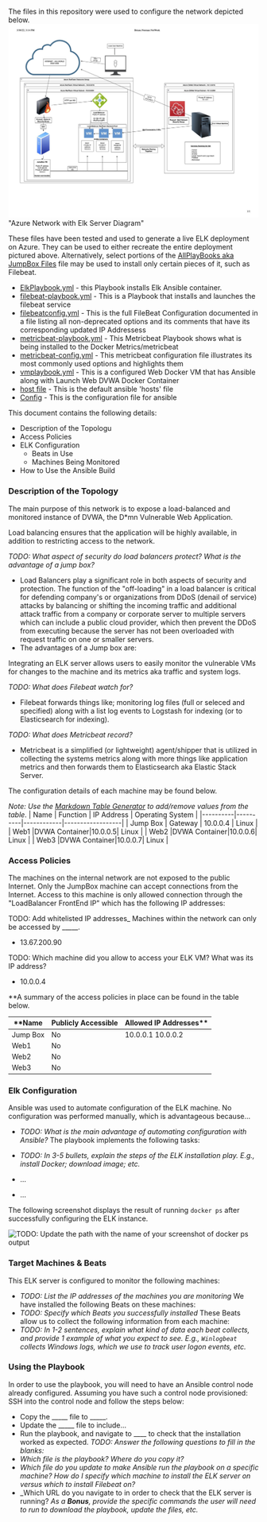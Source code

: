 The files in this repository were used to configure the network depicted below.
![image](https://github.com/UCB-CyberSecurity-Cohort5/elk-stack-project-Bobbrinksz/blob/main/diagram/Briana%20Norman%20NetWork.jpg)
"Azure Network with Elk Server Diagram"

These files have been tested and used to generate a live ELK deployment on Azure. They can be used to either recreate the entire deployment pictured above. Alternatively, select portions of the [AllPlayBooks aka JumpBox Files](https://github.com/UCB-CyberSecurity-Cohort5/elk-stack-project-Bobbrinksz/tree/main/Jumpbox%20Files) file may be used to install only certain pieces of it, such as Filebeat.

- [ElkPlaybook.yml](https://github.com/UCB-CyberSecurity-Cohort5/elk-stack-project-Bobbrinksz/blob/main/Jumpbox%20Files/elkplaybook.yml) - this Playbook installs Elk Ansible container. 
- [filebeat-playbook.yml](https://github.com/UCB-CyberSecurity-Cohort5/elk-stack-project-Bobbrinksz/blob/main/Jumpbox%20Files/filebeat-playbook.yml) - This is a Playbook that installs and launches the filebeat service
- [filebeatconfig.yml](https://github.com/UCB-CyberSecurity-Cohort5/elk-stack-project-Bobbrinksz/blob/main/Jumpbox%20Files/filebeatconfig.yml) - This is the full FileBeat Configuration documented in a file listing all non-deprecated options and its comments that have its corresponding updated IP Addressess
- [metricbeat-playbook.yml](https://github.com/UCB-CyberSecurity-Cohort5/elk-stack-project-Bobbrinksz/blob/main/Jumpbox%20Files/metricbeat-playbook.yml) - This Metricbeat Playbook shows what is being installed to the Docker Metrics/metricbeat
- [metricbeat-config.yml](https://github.com/UCB-CyberSecurity-Cohort5/elk-stack-project-Bobbrinksz/blob/main/Jumpbox%20Files/metricbeat-config.yml) - This metricbeat configuration file illustrates its  most commonly used options and highlights them
- [vmplaybook.yml](https://github.com/UCB-CyberSecurity-Cohort5/elk-stack-project-Bobbrinksz/blob/main/Jumpbox%20Files/vmplaybook.yml) - This is a configured Web Docker VM that has Ansible along with Launch Web DVWA Docker Container
- [host file](https://github.com/UCB-CyberSecurity-Cohort5/elk-stack-project-Bobbrinksz/blob/main/Jumpbox%20Files/host%20file) - This is the default ansible 'hosts' file
- [Config](https://github.com/UCB-CyberSecurity-Cohort5/elk-stack-project-Bobbrinksz/blob/main/Jumpbox%20Files/Config) - This is the configuration file for ansible



This document contains the following details:
- Description of the Topologu
- Access Policies
- ELK Configuration
  - Beats in Use
  - Machines Being Monitored
- How to Use the Ansible Build

### Description of the Topology
The main purpose of this network is to expose a load-balanced and monitored instance of DVWA, the D*mn Vulnerable Web Application.

Load balancing ensures that the application will be highly available, in addition to restricting access to the network.

_TODO: What aspect of security do load balancers protect? What is the advantage of a jump box?_
- Load Balancers play a significant role in both aspects of security and protection. The function of the "off-loading" in a load balancer is critical for defending company's or organizations from DDoS (denail of service) attacks by balancing or shifting the incoming traffic  and additional attack traffic from a company or corporate server to multiple servers which can include a public cloud provider, which then prevent the DDoS from executing because the server has not been overloaded with request traffic on one or smaller servers.
- The advantages of a Jump box are:

Integrating an ELK server allows users to easily monitor the vulnerable VMs for changes to the machine and its metrics aka traffic and system logs.

_TODO: What does Filebeat watch for?_
- Filebeat forwards things like; monitoring log files (full or seleced and specified) along with a list log events to Logstash for indexing (or to Elasticsearch for indexing).

_TODO: What does Metricbeat record?_
- Metricbeat is a simplified (or lightweight) agent/shipper that is utilized in collecting the systems metrics along with more things like application metrics and then forwards them to Elasticsearch aka Elastic Stack Server. 

The configuration details of each machine may be found below.

_Note: Use the [Markdown Table Generator](http://www.tablesgenerator.com/markdown_tables) to add/remove values from the table_.
| Name     | Function | IP Address | Operating System |
|----------|----------|------------|------------------|
| Jump Box | Gateway  | 10.0.0.4   | Linux            |
| Web1     |DVWA Container|10.0.0.5| Linux            |
| Web2     |DVWA Container|10.0.0.6| Linux            |
| Web3     |DVWA Container|10.0.0.7| Linux            |

### Access Policies
The machines on the internal network are not exposed to the public Internet.
Only the JumpBox machine can accept connections from the Internet. Access to this machine is only allowed connection through the "LoadBalancer FrontEnd IP" which has the following IP addresses:

TODO: Add whitelisted IP addresses_
Machines within the network can only be accessed by _____.
- 13.67.200.90

TODO: Which machine did you allow to access your ELK VM? What was its IP address?
- 10.0.0.4

**A summary of the access policies in place can be found in the table below.

| **Name   | Publicly Accessible |Allowed IP Addresses**|
|----------|---------------------|----------------------|
| Jump Box | No                  | 10.0.0.1 10.0.0.2    |
| Web1     | No                  |                      |
| Web2     | No                  |                      |
| Web3     | No                  |                      |


### Elk Configuration
Ansible was used to automate configuration of the ELK machine. No configuration was performed manually, which is advantageous because...

- _TODO: What is the main advantage of automating configuration with Ansible?_
The playbook implements the following tasks:

- _TODO: In 3-5 bullets, explain the steps of the ELK installation play. E.g., install Docker; download image; etc._
- ...
- ...

The following screenshot displays the result of running `docker ps` after successfully configuring the ELK instance.

![TODO: Update the path with the name of your screenshot of docker ps output](Images/docker_ps_output.png)

### Target Machines & Beats
This ELK server is configured to monitor the following machines:
- _TODO: List the IP addresses of the machines you are monitoring_
We have installed the following Beats on these machines:
- _TODO: Specify which Beats you successfully installed_
These Beats allow us to collect the following information from each machine:
- _TODO: In 1-2 sentences, explain what kind of data each beat collects, and provide 1 example of what you expect to see. E.g., `Winlogbeat` collects Windows logs, which we use to track user logon events, etc._
### Using the Playbook
In order to use the playbook, you will need to have an Ansible control node already configured. Assuming you have such a control node provisioned:
SSH into the control node and follow the steps below:
- Copy the _____ file to _____.
- Update the _____ file to include...
- Run the playbook, and navigate to ____ to check that the installation worked as expected.
_TODO: Answer the following questions to fill in the blanks:_
- _Which file is the playbook? Where do you copy it?_
- _Which file do you update to make Ansible run the playbook on a specific machine? How do I specify which machine to install the ELK server on versus which to install Filebeat on?_
- _Which URL do you navigate to in order to check that the ELK server is running?
_As a **Bonus**, provide the specific commands the user will need to run to download the playbook, update the files, etc._
